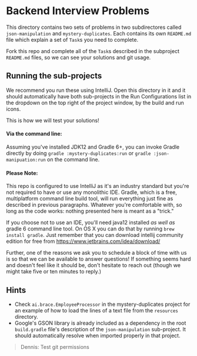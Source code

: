 # Backend Interview Problems

This directory contains two sets of problems in two subdirectores called
`json-manipulation` and `mystery-duplicates`. Each contains its own `README.md`
file which explain a set of `Task`s you need to complete.

Fork this repo and complete all of the `Task`s described in the subproject
`README.md` files, so we can see your solutions and git usage.

## Running the sub-projects

We recommend you run these using IntelliJ. Open this directory in it and it
should automatically have both sub-projects in the Run Configurations list in
the dropdown on the top right of the project window, by the build and run icons.

This is how we will test your solutions!

#### Via the command line:

Assuming you've installed JDK12 and Gradle 6+, you can invoke Gradle directly by
doing `gradle :mystery-duplicates:run` or `gradle :json-manipuation:run` on the
command line.

#### Please Note:

This repo is configured to use IntelliJ as it's an industry standard but you're
not required to have or use any monolithic IDE. Gradle, which is a free,
multiplatform command line build tool, will run everything just fine as
described in previous paragraphs. Whatever you're comfortable with, so long as
the code works: nothing presented here is meant as a "trick."

If you choose not to use an IDE, you'll need java12 installed _as well as_
gradle 6 command line tool. On OS X you can do that by running
`brew install gradle`. Just remember that you can download intellij community
edition for free from https://www.jetbrains.com/idea/download/

Further, one of the reasons we ask you to schedule a block of time with us is so
that we can be available to answer questions! If something seems hard and
doesn't feel like it should be, don't hesitate to reach out (though we might
take five or ten minutes to reply.)

## Hints

- Check `ai.brace.EmployeeProcessor` in the mystery-duplicates project for an
example of how to load the lines of a text file from the `resources` directory.
- Google's GSON library is already included as a dependency in the root
`build.gradle` file's description of the `json-manipulation` sub-project. It
should automatically resolve when imported properly in that project.

> Dennis: Test git permissions